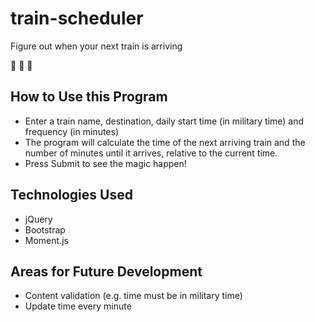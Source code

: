 # train-scheduler
Figure out when your next train is arriving

:train: :train: :train:

## How to Use this Program
* Enter a train name, destination, daily start time (in military time) and frequency (in minutes)
* The program will calculate the time of the next arriving train and the number of minutes until it arrives, relative to the current time.
* Press Submit to see the magic happen!

## Technologies Used
* jQuery
* Bootstrap
* Moment.js

## Areas for Future Development
* Content validation (e.g. time must be in military time)
* Update time every minute